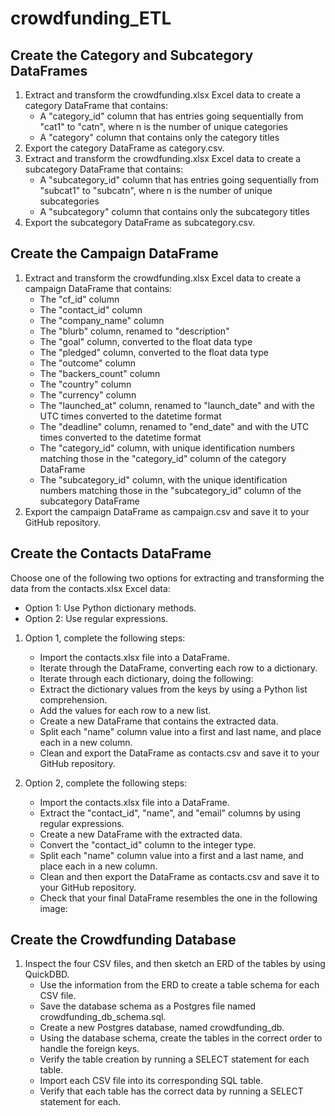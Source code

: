 # crowdfunding_ETL

## Create the Category and Subcategory DataFrames
1. Extract and transform the crowdfunding.xlsx Excel data to create a category DataFrame that contains:
    * A "category_id" column that has entries going sequentially from "cat1" to "catn", where n is the number of unique categories
    * A "category" column that contains only the category titles
2. Export the category DataFrame as category.csv.
3. Extract and transform the crowdfunding.xlsx Excel data to create a subcategory DataFrame that contains:
    * A "subcategory_id" column that has entries going sequentially from "subcat1" to "subcatn", where n is the number of unique subcategories
    * A "subcategory" column that contains only the subcategory titles
4. Export the subcategory DataFrame as subcategory.csv.

## Create the Campaign DataFrame
1. Extract and transform the crowdfunding.xlsx Excel data to create a campaign DataFrame that contains:
    * The "cf_id" column
    * The "contact_id" column
    * The "company_name" column
    * The "blurb" column, renamed to "description"
    * The "goal" column, converted to the float data type
    * The "pledged" column, converted to the float data type
    * The "outcome" column
    * The "backers_count" column
    * The "country" column
    * The "currency" column
    * The "launched_at" column, renamed to "launch_date" and with the UTC times converted to the datetime format
    * The "deadline" column, renamed to "end_date" and with the UTC times converted to the datetime format
    * The "category_id" column, with unique identification numbers matching those in the "category_id" column of the category DataFrame
    * The "subcategory_id" column, with the unique identification numbers matching those in the "subcategory_id" column of the subcategory DataFrame
2. Export the campaign DataFrame as campaign.csv and save it to your GitHub repository.

## Create the Contacts DataFrame
Choose one of the following two options for extracting and transforming the data from the contacts.xlsx Excel data:
* Option 1: Use Python dictionary methods.
* Option 2: Use regular expressions.

1. Option 1, complete the following steps:
    * Import the contacts.xlsx file into a DataFrame.
    * Iterate through the DataFrame, converting each row to a dictionary.
    * Iterate through each dictionary, doing the following:
    * Extract the dictionary values from the keys by using a Python list comprehension.
    * Add the values for each row to a new list.
    * Create a new DataFrame that contains the extracted data.
    * Split each "name" column value into a first and last name, and place each in a new column.
    * Clean and export the DataFrame as contacts.csv and save it to your GitHub repository.

2. Option 2, complete the following steps:
    * Import the contacts.xlsx file into a DataFrame.
    * Extract the "contact_id", "name", and "email" columns by using regular expressions.
    * Create a new DataFrame with the extracted data.
    * Convert the "contact_id" column to the integer type.
    * Split each "name" column value into a first and a last name, and place each in a new column.
    * Clean and then export the DataFrame as contacts.csv and save it to your GitHub repository.
    * Check that your final DataFrame resembles the one in the following image:

## Create the Crowdfunding Database
1. Inspect the four CSV files, and then sketch an ERD of the tables by using QuickDBD.
    * Use the information from the ERD to create a table schema for each CSV file.
    * Save the database schema as a Postgres file named crowdfunding_db_schema.sql.
    * Create a new Postgres database, named crowdfunding_db.
    * Using the database schema, create the tables in the correct order to handle the foreign keys.
    * Verify the table creation by running a SELECT statement for each table.
    * Import each CSV file into its corresponding SQL table.
    * Verify that each table has the correct data by running a SELECT statement for each.
